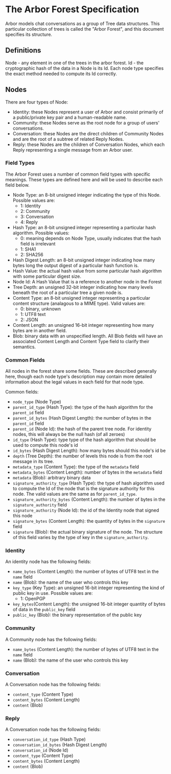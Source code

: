 # The Arbor Forest Specification

Arbor models chat conversations as a group of Tree data structures.
This particular collection of trees is called the "Arbor Forest", and
this document specifies its structure.

## Definitions

Node - any element in one of the trees in the arbor forest.
Id - the cryptographic hash of the data in a Node is its Id. Each node type specifies the exact method needed to compute its Id correctly.

## Nodes

There are four types of Node:

- Identity: these Nodes represent a user of Arbor and consist primarily of a public/private key pair and a human-readable name.
- Community: these Nodes serve as the root node for a group of users' conversations.
- Conversation: these Nodes are the direct children of Community Nodes and are the root of a subtree of related Reply Nodes.
- Reply: these Nodes are the children of Conversation Nodes, which each Reply representing a single message from an Arbor user.

### Field Types

The Arbor Forest uses a number of common field types with specific meanings. These types are defined here and will be used to describe each field below.

- Node Type: an 8-bit unsigned integer indicating the type of this Node. Possible values are:
  - 1: Identity
  - 2: Community
  - 3: Conversation
  - 4: Reply
- Hash Type: an 8-bit unsigned integer representing a particular hash algorithm. Possible values:
  - 0: meaning depends on Node Type, usually indicates that the hash field is irrelevant
  - 1: SHA1
  - 2: SHA256
- Hash Digest Length: an 8-bit unsigned integer indicating how many bytes long the output digest of a particular hash function is.
- Hash Value: the actual hash value from some particular hash algorithm with some particular digest size.
- Node Id: A Hash Value that is a reference to another node in the Forest
- Tree Depth: an unsigned 32-bit integer indicating how many levels beneath the root of a particular tree a given node is.
- Content Type: an 8-bit unsigned integer representing a particular content structure (analagous to a MIME type). Valid values are:
  - 0: binary, unknown
  - 1: UTF8 text
  - 2: JSON
- Content Length: an unsigned 16-bit integer representing how many bytes are in another field.
- Blob: binary data with an unspecified length. All Blob fields will have an associated Content Length and Content Type field to clarify their semantics.
### Common Fields

All nodes in the forest share some fields. These are described generally here, though each node type's description may contain more detailed information about the legal values in each field for that node type.

Common fields:

- `node_type` (Node Type)
- `parent_id_type` (Hash Type): the type of the hash algorithm for the `parent_id` field
- `parent_id_bytes` (Hash Digest Length): the number of bytes in the `parent_id` field
- `parent_id` (Node Id): the hash of the parent tree node. For identity nodes, this will always be the null hash (of all zeroes)
- `id_type` (Hash Type): type type of the hash algorithm that should be used to compute this node's id
- `id_bytes` (Hash Digest Length): how many bytes should this node's id be
- `depth` (Tree Depth): the number of levels this node is from the root message in its tree.
- `metadata_type` (Content Type): the type of the `metadata` field
- `metadata_bytes` (Content Length): number of bytes in the `metadata` field
- `metadata` (Blob): arbitrary binary data
- `signature_authority_type` (Hash Type): the type of hash algorithm used to compute the Id of the node that is the signature authority for this node. The valid values are the same as for `parent_id_type`.
- `signature_authority_bytes` (Content Length): the number of bytes in the `signature_authority` field
- `signature_authority` (Node Id): the id of the Identity node that signed this node
- `signature_bytes` (Content Length): the quantity of bytes in the `signature` field
- `signature` (Blob): the actual binary signature of the node. The structure of this field varies by the type of key in the `signature_authority`.

### Identity

An identity node has the following fields:

- `name_bytes` (Content Length): the number of bytes of UTF8 text in the `name` field
- `name` (Blob): the name of the user who controls this key
- `key_type` (Key Type): an unsigned 16-bit integer representing the kind of public key in use. Possible values are:
  - 1: OpenPGP
- `key_bytes`(Content Length): the unsigned 16-bit integer quantity of bytes of data in the `public_key` field
- `public_key` (Blob): the binary representation of the public key
 
### Community

A Community node has the following fields:

- `name_bytes` (Content Length): the number of bytes of UTF8 text in the `name` field
- `name` (Blob): the name of the user who controls this key

### Conversation

A Conversation node has the following fields:

- `content_type` (Content Type)
- `content_bytes` (Content Length)
- `content` (Blob)

### Reply

A Conversation node has the following fields:

- `conversation_id_type` (Hash Type)
- `conversation_id_bytes` (Hash Digest Length)
- `conversation_id` (Node Id)
- `content_type` (Content Type)
- `content_bytes` (Content Length)
- `content` (Blob)

